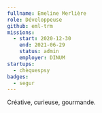 ```yaml
---
fullname: Emeline Merlière
role: Développeuse
github: eml-trm
missions:
  - start: 2020-12-30
    end: 2021-06-29
    status: admin
    employer: DINUM
startups:
  - chèquespsy
badges:
  - segur
---
```


Créative, curieuse, gourmande.
